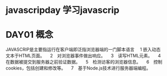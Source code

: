 # **javascripday 学习javascrip**

# DAY01  概念
JAVASCRIP是主要指运行在客户端即泛指浏览器端的一门脚本语言 
　1 嵌入动态文本于HTML页面。 
　2　对浏览器事件做出响应。 
　3　读写HTML元素。
　4　在数据被提交到服务器之前验证数据。 
　5　检测访客的浏览器信息。
　6　控制cookies，包括创建和修改等。 
　7　基于Node.js技术进行服务器端编程。 


